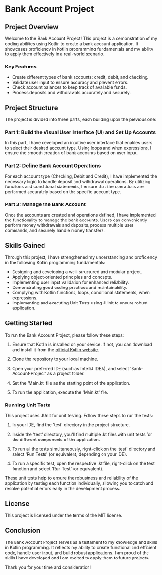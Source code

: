 # Bank Account Project

## Project Overview

Welcome to the Bank Account Project! This project is a demonstration of my coding abilities using Kotlin to create a bank account application. It showcases proficiency in Kotlin programming fundamentals and my ability to apply them effectively in a real-world scenario.

### Key Features

- Create different types of bank accounts: credit, debit, and checking.
- Validate user input to ensure accuracy and prevent errors.
- Check account balances to keep track of available funds.
- Process deposits and withdrawals accurately and securely.

## Project Structure

The project is divided into three parts, each building upon the previous one:

### Part 1: Build the Visual User Interface (UI) and Set Up Accounts

In this part, I have developed an intuitive user interface that enables users to select their desired account type. Using loops and when expressions, I ensure the smooth creation of bank accounts based on user input.

### Part 2: Define Bank Account Operations

For each account type (Checking, Debit and Credit), I have implemented the necessary logic to handle deposit and withdrawal operations. By utilizing functions and conditional statements, I ensure that the operations are performed accurately based on the specific account type.

### Part 3: Manage the Bank Account

Once the accounts are created and operations defined, I have implemented the functionality to manage the bank accounts. Users can conveniently perform money withdrawals and deposits, process multiple user commands, and securely handle money transfers.

## Skills Gained

Through this project, I have strengthened my understanding and proficiency in the following Kotlin programming fundamentals:

- Designing and developing a well-structured and modular project.
- Applying object-oriented principles and concepts.
- Implementing user input validation for enhanced reliability.
- Demonstrating good coding practices and maintainability.
- Complying with Kotlin functions, loops, conditional statements, when expressions.
- Implementing and executing Unit Tests using JUnit to ensure robust application.

## Getting Started

To run the Bank Account Project, please follow these steps:

1. Ensure that Kotlin is installed on your device. If not, you can download and install it from the [official Kotlin website](https://kotlinlang.org/).

2. Clone the repository to your local machine.

3. Open your preferred IDE (such as IntelliJ IDEA), and select 'Bank-Account-Project' as a project folder.

4. Set the 'Main.kt' file as the starting point of the application.

5. To run the application, execute the 'Main.kt' file.

### Running Unit Tests

This project uses JUnit for unit testing. Follow these steps to run the tests:

1. In your IDE, find the 'test' directory in the project structure.

2. Inside the 'test' directory, you'll find multiple .kt files with unit tests for the different components of the application.

3. To run all the tests simultaneously, right-click on the 'test' directory and select 'Run Tests' (or equivalent, depending on your IDE).

4. To run a specific test, open the respective .kt file, right-click on the test function and select 'Run Test' (or equivalent).

These unit tests help to ensure the robustness and reliability of the application by testing each function individually, allowing you to catch and resolve potential errors early in the development process.

## License

This project is licensed under the terms of the MIT license.

## Conclusion

The Bank Account Project serves as a testament to my knowledge and skills in Kotlin programming. It reflects my ability to create functional and efficient code, handle user input, and build robust applications. I am proud of the skills I have developed and I am excited to apply them to future projects.

Thank you for your time and consideration!


